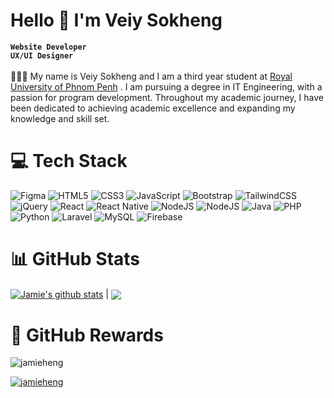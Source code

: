 # Hello 👋  I'm Veiy Sokheng
**`Website Developer`** <br/> **`UX/UI Designer`** <br/>
<br/>
👨🏽‍💻 My name is Veiy Sokheng and I am a third year student at [Royal University of Phnom Penh](https://rupp.edu.kh/) . I am pursuing a degree in IT Engineering, with a passion for program development. Throughout my academic journey, I have been dedicated to achieving academic excellence and expanding my knowledge and skill set.



# 💻 Tech Stack
![Figma](https://img.shields.io/badge/figma-%23F24E1E.svg?style=for-the-badge&logo=figma&logoColor=white) ![HTML5](https://img.shields.io/badge/html5-%23E34F26.svg?style=for-the-badge&logo=html5&logoColor=white) ![CSS3](https://img.shields.io/badge/css3-%231572B6.svg?style=for-the-badge&logo=css3&logoColor=white) ![JavaScript](https://img.shields.io/badge/javascript-%23323330.svg?style=for-the-badge&logo=javascript&logoColor=%23F7DF1E) ![Bootstrap](https://img.shields.io/badge/bootstrap-%238511FA.svg?style=for-the-badge&logo=bootstrap&logoColor=white) ![TailwindCSS](https://img.shields.io/badge/tailwindcss-%2338B2AC.svg?style=for-the-badge&logo=tailwind-css&logoColor=white) 
![jQuery](https://img.shields.io/badge/jquery-%230769AD.svg?style=for-the-badge&logo=jquery&logoColor=white) ![React](https://img.shields.io/badge/react-%2320232a.svg?style=for-the-badge&logo=react&logoColor=%2361DAFB)
![React Native](https://img.shields.io/badge/react_native-%2320232a.svg?style=for-the-badge&logo=react&logoColor=%2361DAFB) 
![NodeJS](https://img.shields.io/badge/node.js-6DA55F?style=for-the-badge&logo=node.js&logoColor=white) ![NodeJS](https://img.shields.io/badge/express.js-6DA55F?style=for-the-badge&logo=node.js&logoColor=white) ![Java](https://img.shields.io/badge/java-%23ED8B00.svg?style=for-the-badge&logo=openjdk&logoColor=white) ![PHP](https://img.shields.io/badge/php-%23777BB4.svg?style=for-the-badge&logo=php&logoColor=white) ![Python](https://img.shields.io/badge/python-3670A0?style=for-the-badge&logo=python&logoColor=ffdd54) ![Laravel](https://img.shields.io/badge/laravel-%23FF2D20.svg?style=for-the-badge&logo=laravel&logoColor=white) ![MySQL](https://img.shields.io/badge/mysql-4479A1.svg?style=for-the-badge&logo=mysql&logoColor=white) ![Firebase](https://img.shields.io/badge/firebase-a08021?style=for-the-badge&logo=firebase&logoColor=ffcd34)

# 📊 GitHub Stats

<a href="https://github.com/jamieheng/github-readme-stats"><img align="center" src="https://github-readme-stats.vercel.app/api?username=jamieheng&show_icons=true&include_all_commits=true&theme=tokyonight&hide_border=true" alt="Jamie's github stats" /></a> | <a href="https://github.com/jamieheng/github-readme-stats"><img align="center" src="https://github-readme-stats.vercel.app/api/top-langs/?username=jamieheng&layout=compact&theme=tokyonight&hide_border=true" /></a> 

# 🥇 GitHub Rewards

<p align="left"> <img src="https://komarev.com/ghpvc/?username=jamieheng&label=Profile%20views&color=0e75b6&style=flat" alt="jamieheng" /> </p>

<p align="left"> <a href="https://github.com/ryo-ma/github-profile-trophy"><img src="https://github-profile-trophy.vercel.app/?username=jamieheng" alt="jamieheng" /></a> </p>
